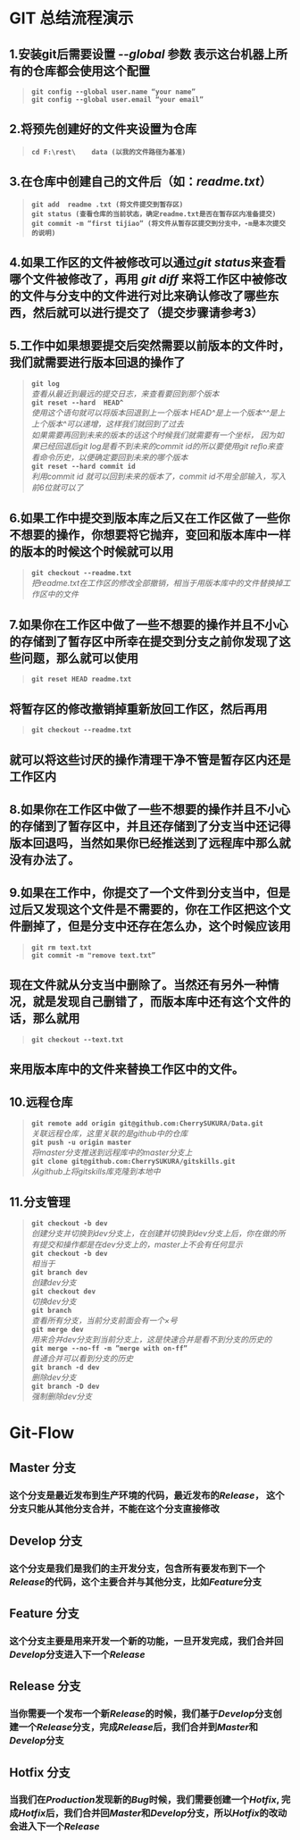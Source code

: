 # GIT 总结流程演示
## **1.安装git后需要设置 *--global* 参数 表示这台机器上所有的仓库都会使用这个配置**   
> **`git config --global user.name “your name” `**  
> **`git config --global user.email “your email” `**  
## **2.将预先创建好的文件夹设置为仓库**  
> **`cd F:\rest\	data (以我的文件路径为基准)`**  
## **3.在仓库中创建自己的文件后（如：*readme.txt*）**  
> **`git add  readme .txt (将文件提交到暂存区)`**  
> **`git status (查看仓库的当前状态，确定readme.txt是否在暂存区内准备提交)`**  
> **`git commit -m “first tijiao” (将文件从暂存区提交到分支中，-m是本次提交的说明)`**   
## **4.如果工作区的文件被修改可以通过*git status*来查看哪个文件被修改了，再用 *git diff* 来将工作区中被修改的文件与分支中的文件进行对比来确认修改了哪些东西，然后就可以进行提交了（提交步骤请参考3）**   
## **5.工作中如果想要提交后突然需要以前版本的文件时，我们就需要进行版本回退的操作了**
> **`git log `**   
*查看从最近到最远的提交日志，来查看要回到那个版本*   
> **`git reset --hard  HEAD^ `**  
*使用这个语句就可以将版本回退到上一个版本 HEAD^是上一个版本^^是上上个版本^可以递增，这样我们就回到了过去*   
*如果需要再回到未来的版本的话这个时候我们就需要有一个坐标， 因为如果已经回退后git log是看不到未来的commit id的所以要使用git reflo来查看命令历史，以便确定要回到未来的哪个版本*  
> **`git reset --hard commit id`**  
*利用commit id 就可以回到未来的版本了，commit id不用全部输入，写入前6位就可以了*
## **6.如果工作中提交到版本库之后又在工作区做了一些你不想要的操作，你想要将它抛弃，变回和版本库中一样的版本的时候这个时候就可以用**
> **`git checkout --readme.txt`**   
*把readme.txt在工作区的修改全部撤销，相当于用版本库中的文件替换掉工作区中的文件*  
## **7.如果你在工作区中做了一些不想要的操作并且不小心的存储到了暂存区中所幸在提交到分支之前你发现了这些问题，那么就可以使用**  
>**`git reset HEAD readme.txt`**  
## **将暂存区的修改撤销掉重新放回工作区，然后再用**
>**`git checkout --readme.txt`**
## **就可以将这些讨厌的操作清理干净不管是暂存区内还是工作区内**  
## **8.如果你在工作区中做了一些不想要的操作并且不小心的存储到了暂存区中，并且还存储到了分支当中还记得版本回退吗，当然如果你已经推送到了远程库中那么就没有办法了。**  
## **9.如果在工作中，你提交了一个文件到分支当中，但是过后又发现这个文件是不需要的，你在工作区把这个文件删掉了，但是分支中还存在怎么办，这个时候应该用**
>**`git rm text.txt`**  
>**`git commit -m "remove text.txt”`**
## **现在文件就从分支当中删除了。当然还有另外一种情况，就是发现自己删错了，而版本库中还有这个文件的话，那么就用**
>**`git checkout --text.txt`**
## **来用版本库中的文件来替换工作区中的文件。**  
## **10.远程仓库**
>**`git remote add origin git@github.com:CherrySUKURA/Data.git `**  
*关联远程仓库，这里关联的是github中的仓库*  
>**`git push -u origin master`**  
*将master分支推送到远程库中的master分支上*  
>**`git clone git@github.com:CherrySUKURA/gitskills.git`**  
*从github上将gitskills库克隆到本地中*  
## **11.分支管理**
>**`git checkout -b dev`**  
*创建分支并切换到dev分支上，在创建并切换到dev分支上后，你在做的所有提交和操作都是在dev分支上的，master上不会有任何显示*  
>**`git checkout -b dev`**  
*相当于*  
>**`git branch dev`**  
*创建dev分支*  
>**`git checkout dev`**  
*切换dev分支*  
>**`git branch`**  
*查看所有分支，当前分支前面会有一个×号*  
>**`git merge dev`**  
*用来合并dev分支到当前分支上，这是快速合并是看不到分支的历史的*  
>**`git merge --no-ff -m ”merge with on-ff”`**  
*普通合并可以看到分支的历史*  
>**`git branch -d dev`**  
*删除dev分支*  
>**`git branch -D dev`**  
*强制删除dev分支*  
# **Git-Flow**  
## **Master 分⽀**
### **这个分⽀是最近发布到⽣产环境的代码，最近发布的*Release*， 这个分⽀只能从其他分⽀合并，不能在这个分⽀直接修改**  
## **Develop  分⽀**
### **这个分⽀是我们是我们的主开发分⽀，包含所有要发布到下⼀个*Release*的代码，这个主要合并与其他分⽀，⽐如*Feature*分⽀**  
## **Feature 分⽀**
### **这个分⽀主要是⽤来开发⼀个新的功能，⼀旦开发完成，我们合并回*Develop*分⽀进⼊下⼀个*Release***  
## **Release 分⽀**
### **当你需要⼀个发布⼀个新*Release*的时候，我们基于*Develop*分⽀创建⼀个*Release*分⽀，完成*Release*后，我们合并到*Master*和*Develop*分⽀**  
## **Hotfix 分⽀**
### **当我们在*Production*发现新的*Bug*时候，我们需要创建⼀个*Hotfix*, 完成*Hotfix*后，我们合并回*Master*和*Develop*分⽀，所以*Hotfix*的改动会进⼊下⼀个*Release***
